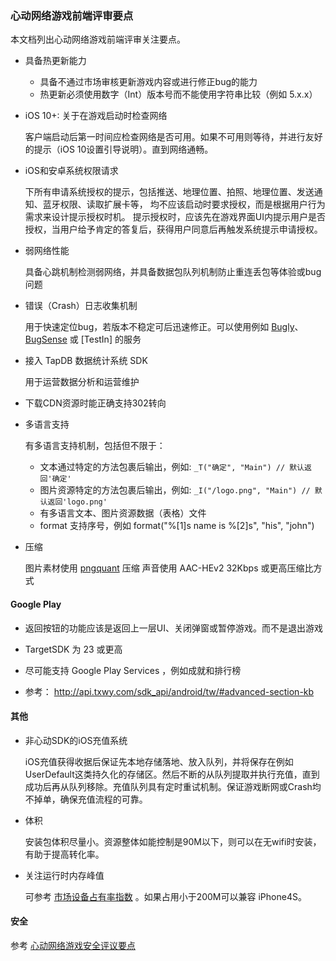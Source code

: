 ### 心动网络游戏前端评审要点

本文档列出心动网络游戏前端评审关注要点。

* 具备热更新能力

	- 具备不通过市场审核更新游戏内容或进行修正bug的能力
	- 热更新必须使用数字（Int）版本号而不能使用字符串比较（例如 5.x.x）

* iOS 10+: 关于在游戏启动时检查网络

	客户端启动后第一时间应检查网络是否可用。如果不可用则等待，并进行友好的提示（iOS 10设置引导说明）。直到网络通畅。

* iOS和安卓系统权限请求

	下所有申请系统授权的提示，包括推送、地理位置、拍照、地理位置、发送通知、蓝牙权限、读取扩展卡等，
	均不应该启动时要求授权，而是根据用户行为需求来设计提示授权时机。
	提示授权时，应该先在游戏界面UI内提示用户是否授权，当用户给予肯定的答复后，获得用户同意后再触发系统提示申请授权。

* 弱网络性能

	具备心跳机制检测弱网络，并具备数据包队列机制防止重连丢包等体验或bug问题

* 错误（Crash）日志收集机制

	用于快速定位bug，若版本不稳定可后迅速修正。可以使用例如 [Bugly](http://bugly.qq.com/)、[BugSense](http://bugsense.com/) 或 [TestIn] 的服务

* 接入 TapDB 数据统计系统 SDK

	用于运营数据分析和运营维护

* 下载CDN资源时能正确支持302转向

* 多语言支持

	有多语言支持机制，包括但不限于：
	- 文本通过特定的方法包裹后输出，例如: `_T("确定", "Main") // 默认返回'确定' `
	- 图片资源特定的方法包裹后输出，例如: `_I("/logo.png", "Main") // 默认返回'logo.png' `
	- 有多语言文本、图片资源数据（表格）文件
	- format 支持序号，例如 format("%[1]s name is %[2]s", "his", "john")

* 压缩

	图片素材使用 [pngquant](https://pngquant.org/) 压缩
	声音使用 AAC-HEv2 32Kbps 或更高压缩比方式


#### Google Play

* 返回按钮的功能应该是返回上一层UI、关闭弹窗或暂停游戏。而不是退出游戏

* TargetSDK 为 23 或更高

* 尽可能支持 Google Play Services ，例如成就和排行榜

* 参考： http://api.txwy.com/sdk_api/android/tw/#advanced-section-kb

#### 其他

* 非心动SDK的iOS充值系统

	iOS充值获得收据后保证先本地存储落地、放入队列，并将保存在例如UserDefault这类持久化的存储区。然后不断的从队列提取并执行充值，直到成功后再从队列移除。充值队列具有定时重试机制。保证游戏断网或Crash均不掉单，确保充值流程的可靠。

* 体积

	安装包体积尽量小。资源整体如能控制是90M以下，则可以在无wifi时安装，有助于提高转化率。

* 关注运行时内存峰值

	可参考 [市场设备占有率指数](http://www.umindex.com/) 。如果占用小于200M可以兼容 iPhone4S。


#### 安全
参考 [心动网络游戏安全评议要点](security.md)
